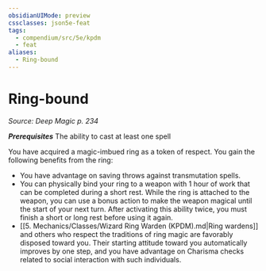 ```yaml
---
obsidianUIMode: preview
cssclasses: json5e-feat
tags:
  - compendium/src/5e/kpdm
  - feat
aliases:
  - Ring-bound
---
```

# Ring-bound
*Source: Deep Magic p. 234*  

***Prerequisites*** The ability to cast at least one spell

You have acquired a magic-imbued ring as a token of respect. You gain the following benefits from the ring:

- You have advantage on saving throws against transmutation spells.  
- You can physically bind your ring to a weapon with 1 hour of work that can be completed during a short rest. While the ring is attached to the weapon, you can use a bonus action to make the weapon magical until the start of your next turn. After activating this ability twice, you must finish a short or long rest before using it again.  
- [[5. Mechanics/Classes/Wizard Ring Warden (KPDM).md\|Ring wardens]] and others who respect the traditions of ring magic are favorably disposed toward you. Their starting attitude toward you automatically improves by one step, and you have advantage on Charisma checks related to social interaction with such individuals.
